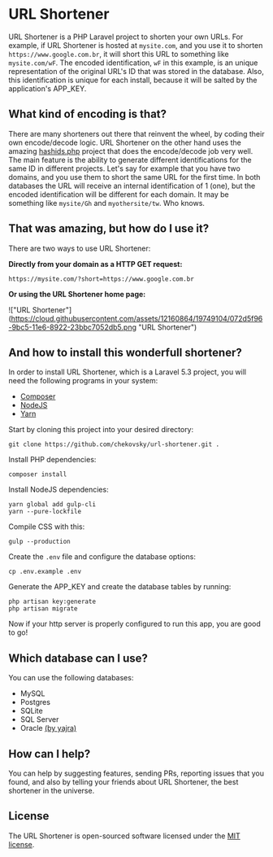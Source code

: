 # URL Shortener

URL Shortener is a PHP Laravel project to shorten your own URLs. For example, if URL Shortener is hosted at `mysite.com`, and you use it to shorten `https://www.google.com.br`, it will short this URL to something like `mysite.com/wF`. The encoded identification, `wF` in this example, is an unique representation of the original URL's ID that was stored in the database. Also, this identification is unique for each install, because it will be salted by the application's APP_KEY.

## What kind of encoding is that?

There are many shorteners out there that reinvent the wheel, by coding their own encode/decode logic. URL Shortener on the other hand uses the amazing [hashids.php](https://github.com/ivanakimov/hashids.php) project that does the encode/decode job very well. The main feature is the ability to generate different identifications for the same ID in different projects. Let's say for example that you have two domains, and you use them to short the same URL for the first time. In both databases the URL will receive an internal identification of 1 (one), but the encoded identification will be different for each domain. It may be something like `mysite/Gh` and `myothersite/tw`. Who knows.

## That was amazing, but how do I use it?

There are two ways to use URL Shortener:

**Directly from your domain as a HTTP GET request:**
```
https://mysite.com/?short=https://www.google.com.br
```

**Or using the URL Shortener home page:**

!["URL Shortener"] (https://cloud.githubusercontent.com/assets/12160864/19749104/072d5f96-9bc5-11e6-8922-23bbc7052db5.png "URL Shortener")

## And how to install this wonderfull shortener?

In order to install URL Shortener, which is a Laravel 5.3 project, you will need the following programs in your system:
* [Composer](https://getcomposer.org/)
* [NodeJS](https://nodejs.org/)
* [Yarn](https://yarnpkg.com/)

Start by cloning this project into your desired directory:
```
git clone https://github.com/chekovsky/url-shortener.git .
```

Install PHP dependencies:
```
composer install
```

Install NodeJS dependencies:
```
yarn global add gulp-cli
yarn --pure-lockfile
```

Compile CSS with this:
```
gulp --production
```

Create the `.env` file and configure the database options:
```
cp .env.example .env
```

Generate the APP_KEY and create the database tables by running:
```
php artisan key:generate
php artisan migrate
```

Now if your http server is properly configured to run this app, you are good to go!

## Which database can I use?

You can use the following databases:
* MySQL
* Postgres
* SQLite
* SQL Server
* Oracle [(by yajra)](https://github.com/yajra/laravel-oci8)

## How can I help?

You can help by suggesting features, sending PRs, reporting issues that you found, and also by telling your friends about URL Shortener, the best shortener in the universe.

## License

The URL Shortener is open-sourced software licensed under the [MIT license](http://opensource.org/licenses/MIT).
